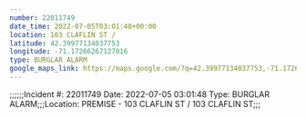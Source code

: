 ```yaml
---
number: 22011749
date_time: 2022-07-05T03:01:48+00:00
location: 103 CLAFLIN ST / 
latitude: 42.39977134037753
longitude: -71.17266267127016
type: BURGLAR ALARM
google_maps_link: https://maps.google.com/?q=42.39977134037753,-71.17266267127016
---
```


;;;;;;Incident #: 22011749  Date: 2022-07-05 03:01:48   Type: BURGLAR ALARM;;;Location: PREMISE - 103 CLAFLIN ST / 103 CLAFLIN ST;;;
